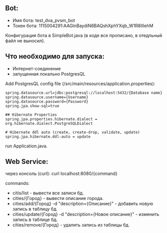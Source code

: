 Bot: 
-
- Имя бота: test_dva_pvsm_bot
- Токен бота: 1115004291:AAGlnBaydiN6BAQshXphYXqb_W1R8lIIehM

Конфигурация бота в SimpleBot.java (в коде все прописано, в отедльный файл не выносил).


Что необходимо для запуска:
-

- Интернет-соединение
- запущенная локально PostgresQL

Add PostgresQL config file (/src/main/resources/application.properties):

    spring.datasource.url=jdbc:postgresql://localhost:5432/{Database name}
    spring.datasource.username={Username}
    spring.datasource.password={Password}
    spring.jpa.show-sql=true
    
    ## Hibernate Properties
    spring.jpa.properties.hibernate.dialect = org.hibernate.dialect.PostgreSQLDialect
    
    # Hibernate ddl auto (create, create-drop, validate, update)
    spring.jpa.hibernate.ddl-auto = update


run Application.java.

Web Service:
-
через консоль (curl): curl localhost:8080/{command}

commands: 
- citis/list - вывести все записи бд.
- cities/{Город} - вывести описание города.
- cities/add/{Город} -d "description={Описание}" - добавить новую запись в таблицу бд.
- cities/update/{Город} -d "description={Новое описание}" - изменить запись в таблице бд.
- cities/remove/{Город} - удалить запись из таблицы бд.
